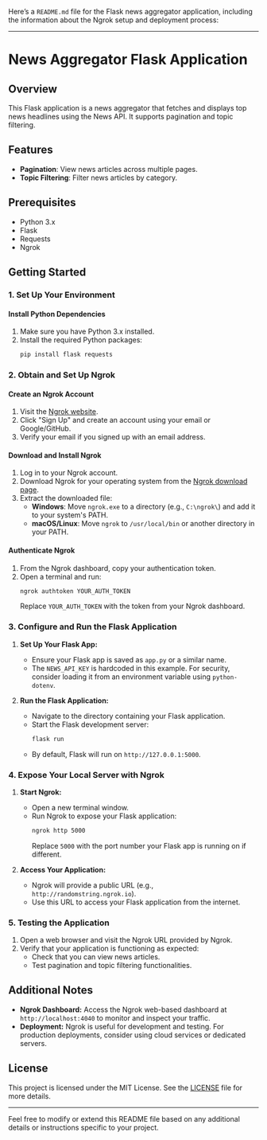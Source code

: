 Here’s a `README.md` file for the Flask news aggregator application, including the information about the Ngrok setup and deployment process:

---

# News Aggregator Flask Application

## Overview

This Flask application is a news aggregator that fetches and displays top news headlines using the News API. It supports pagination and topic filtering. 

## Features

- **Pagination**: View news articles across multiple pages.
- **Topic Filtering**: Filter news articles by category.

## Prerequisites

- Python 3.x
- Flask
- Requests
- Ngrok

## Getting Started

### 1. Set Up Your Environment

#### Install Python Dependencies

1. Make sure you have Python 3.x installed.
2. Install the required Python packages:
   ```bash
   pip install flask requests
   ```

### 2. Obtain and Set Up Ngrok

#### Create an Ngrok Account

1. Visit the [Ngrok website](https://ngrok.com/).
2. Click "Sign Up" and create an account using your email or Google/GitHub.
3. Verify your email if you signed up with an email address.

#### Download and Install Ngrok

1. Log in to your Ngrok account.
2. Download Ngrok for your operating system from the [Ngrok download page](https://ngrok.com/download).
3. Extract the downloaded file:
   - **Windows**: Move `ngrok.exe` to a directory (e.g., `C:\ngrok\`) and add it to your system's PATH.
   - **macOS/Linux**: Move `ngrok` to `/usr/local/bin` or another directory in your PATH.

#### Authenticate Ngrok

1. From the Ngrok dashboard, copy your authentication token.
2. Open a terminal and run:
   ```bash
   ngrok authtoken YOUR_AUTH_TOKEN
   ```
   Replace `YOUR_AUTH_TOKEN` with the token from your Ngrok dashboard.

### 3. Configure and Run the Flask Application

1. **Set Up Your Flask App:**
   - Ensure your Flask app is saved as `app.py` or a similar name.
   - The `NEWS_API_KEY` is hardcoded in this example. For security, consider loading it from an environment variable using `python-dotenv`.

2. **Run the Flask Application:**
   - Navigate to the directory containing your Flask application.
   - Start the Flask development server:
     ```bash
     flask run
     ```
   - By default, Flask will run on `http://127.0.0.1:5000`.

### 4. Expose Your Local Server with Ngrok

1. **Start Ngrok:**
   - Open a new terminal window.
   - Run Ngrok to expose your Flask application:
     ```bash
     ngrok http 5000
     ```
     Replace `5000` with the port number your Flask app is running on if different.

2. **Access Your Application:**
   - Ngrok will provide a public URL (e.g., `http://randomstring.ngrok.io`).
   - Use this URL to access your Flask application from the internet.

### 5. Testing the Application

1. Open a web browser and visit the Ngrok URL provided by Ngrok.
2. Verify that your application is functioning as expected:
   - Check that you can view news articles.
   - Test pagination and topic filtering functionalities.

## Additional Notes

- **Ngrok Dashboard:** Access the Ngrok web-based dashboard at `http://localhost:4040` to monitor and inspect your traffic.
- **Deployment:** Ngrok is useful for development and testing. For production deployments, consider using cloud services or dedicated servers.

## License

This project is licensed under the MIT License. See the [LICENSE](LICENSE) file for more details.

---

Feel free to modify or extend this README file based on any additional details or instructions specific to your project.
